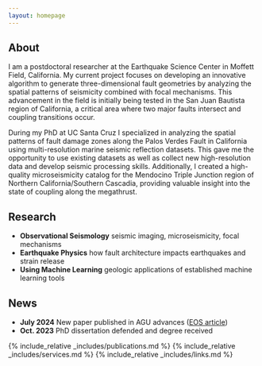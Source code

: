```yaml
---
layout: homepage
---
```


## About

I am a postdoctoral researcher at the Earthquake Science Center in Moffett Field, California. My current project focuses on developing an innovative algorithm to generate three-dimensional fault geometries by analyzing the spatial patterns of seismicity combined with focal mechanisms. This advancement in the field is initially being tested in the San Juan Bautista region of California, a critical area where two major faults intersect and coupling transitions occur.    

During my PhD at UC Santa Cruz I specialized in analyzing the spatial patterns of fault damage zones along the Palos Verdes Fault in California using multi-resolution marine seismic reflection datasets. This gave me the opportunity to use existing datasets as well as collect new high-resolution data and develop seismic processing skills. Additionally, I created a high-quality microseismicity catalog for the Mendocino Triple Junction region of Northern California/Southern Cascadia, providing valuable insight into the state of coupling along the megathrust.

## Research

- **Observational Seismology** seismic imaging, microseismicity, focal mechanisms
- **Earthquake Physics** how fault architecture impacts earthquakes and strain release
- **Using Machine Learning** geologic applications of established machine learning tools

## News

- **July 2024** New paper published in AGU advances ([EOS article](https://eos.org/research-spotlights/imaging-below-the-surface-reveals-one-of-los-angeless-webs-of-faults))
- **Oct. 2023** PhD dissertation defended and degree received

{% include_relative _includes/publications.md %}
{% include_relative _includes/services.md %}
{% include_relative _includes/links.md %}
